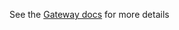 See the [Gateway docs](https://github.com/jboss-fuse/fuse/blob/master/docs/gateway.md) for more details